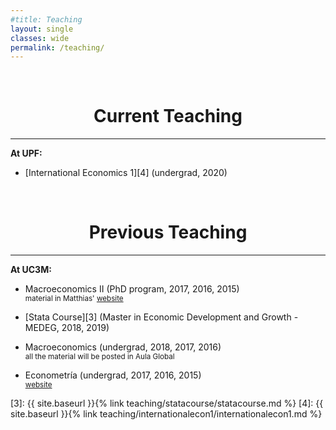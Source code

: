 ```yaml
---
#title: Teaching
layout: single
classes: wide
permalink: /teaching/
---
```

<br/> 


# <center> Current Teaching </center>
- - -

**At UPF:**


  * [International Economics 1][4] (undergrad, 2020)


<br/> 


# <center> Previous Teaching </center>
- - -

**At UC3M:**

  * Macroeconomics II (PhD program, 2017, 2016, 2015)<br/> 
   <sup> material in  Matthias' [website][1]<sup>    

  * [Stata Course][3] (Master in Economic Development and Growth - MEDEG, 2018, 2019)

  * Macroeconomics (undergrad, 2018, 2017, 2016) <br/> 
   <sup> all the material will be  posted in Aula Global<sup>    


  * Econometría (undergrad, 2017, 2016, 2015) <br/> 
   <sup> [website][2] <sup>    
  

[1]: http://www.eco.uc3m.es/~mkredler/Teaching_PastCourses.html
[2]: http://www.eco.uc3m.es/docencia/econometria/index.html
[3]: {{ site.baseurl }}{% link teaching/statacourse/statacourse.md %}
[4]: {{ site.baseurl }}{% link teaching/internationalecon1/internationalecon1.md %}


